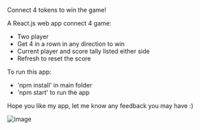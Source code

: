 Connect 4 tokens to win the game!

A React.js web app connect 4 game:

- Two player
- Get 4 in a rown in any direction to win
- Current player and score tally listed either side
- Refresh to reset the score

To run this app:

- 'npm install' in main folder
- 'npm start' to run the app

Hope you like my app, let me know any feedback you may have :)

![image](https://user-images.githubusercontent.com/83961538/145479845-b485aee9-54f6-468c-a966-b8d94c809a0c.png)
